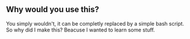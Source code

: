 ## Why would you use this?

You simply wouldn't, it can be completly replaced by a simple bash script.
So why did I make this? Beacuse I wanted to learn some stuff.

